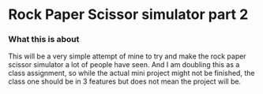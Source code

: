 # Rock Paper Scissor simulator part 2

### What this is about

This will be a very simple attempt of mine to try and make the rock paper scissor simulator a lot of people have seen. And I am doubling this as a class assignment, so while the actual mini project might not be finished, the class one should be in 3 features but does not mean the project will be.